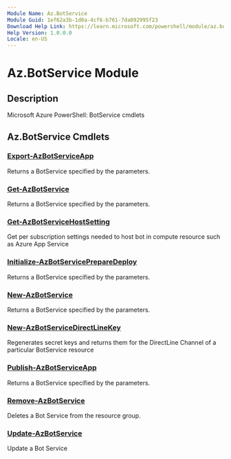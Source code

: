 ```yaml
---
Module Name: Az.BotService
Module Guid: 1ef62a3b-1d0a-4cf6-b761-7da092995f23
Download Help Link: https://learn.microsoft.com/powershell/module/az.botservice
Help Version: 1.0.0.0
Locale: en-US
---
```


# Az.BotService Module
## Description
Microsoft Azure PowerShell: BotService cmdlets

## Az.BotService Cmdlets
### [Export-AzBotServiceApp](Export-AzBotServiceApp.md)
Returns a BotService specified by the parameters.

### [Get-AzBotService](Get-AzBotService.md)
Returns a BotService specified by the parameters.

### [Get-AzBotServiceHostSetting](Get-AzBotServiceHostSetting.md)
Get per subscription settings needed to host bot in compute resource such as Azure App Service

### [Initialize-AzBotServicePrepareDeploy](Initialize-AzBotServicePrepareDeploy.md)
Returns a BotService specified by the parameters.

### [New-AzBotService](New-AzBotService.md)
Returns a BotService specified by the parameters.

### [New-AzBotServiceDirectLineKey](New-AzBotServiceDirectLineKey.md)
Regenerates secret keys and returns them for the DirectLine Channel of a particular BotService resource

### [Publish-AzBotServiceApp](Publish-AzBotServiceApp.md)
Returns a BotService specified by the parameters.

### [Remove-AzBotService](Remove-AzBotService.md)
Deletes a Bot Service from the resource group.

### [Update-AzBotService](Update-AzBotService.md)
Update a Bot Service

